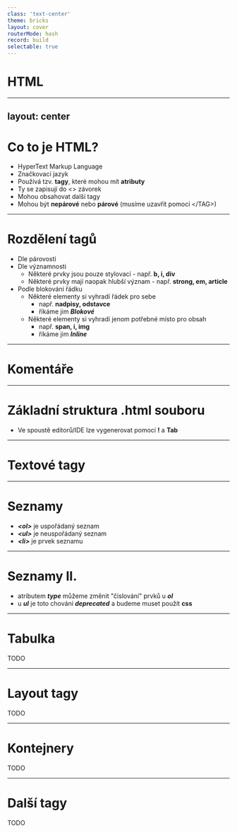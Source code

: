 ```yaml
---
class: 'text-center'
theme: bricks
layout: cover
routerMode: hash
record: build
selectable: true
---
```


# HTML

---
layout: center
---

# Co to je HTML?

- HyperText Markup Language
- Značkovací jazyk
- Používá tzv. **tagy**, které mohou mít **atributy**
- Ty se zapisují do <> závorek
- Mohou obsahovat další tagy
- Mohou být **nepárové** nebo **párové** (musíme uzavřít pomocí &lt;/TAG>)

---

# Rozdělení tagů

- Dle párovosti
- Dle významnosti
  - Některé prvky jsou pouze stylovací - např. **b, i, div**
  - Některé prvky mají naopak hlubší význam - např. **strong, em, article**
- Podle blokování řádku
  - Některé elementy si vyhradí řádek pro sebe 
    - např. **nadpisy, odstavce**
    - říkáme jim ***Blokové***
  - Některé elementy si vyhradí jenom potřebné místo pro obsah 
    - např. **span, i, img**
    - říkáme jim ***Inline***


---

# Komentáře

<jsfiddle source="2bad2furious/nhouLgz2" :langs="['html', 'result']"/>

---

# Základní struktura .html souboru

- Ve spoustě editorů/IDE lze vygenerovat pomocí **!** a **Tab**

<jsfiddle source="2bad2furious/drakLxeo" :langs="['html','result']"></jsfiddle>

---

# Textové tagy

<jsfiddle source="2bad2furious/2afvgtkm/" :langs="['html', 'result']"></jsfiddle>

---

# Seznamy

- ***&lt;ol>*** je uspořádaný seznam
- ***&lt;ul>*** je neuspořádaný seznam
- ***&lt;li>*** je prvek seznamu

<jsfiddle source="2bad2furious/zaxmoqvh" :langs="['html', 'result']"></jsfiddle>

---

# Seznamy II.

- atributem ***type*** můžeme změnit "číslování" prvků u ***ol***
- u ***ul*** je toto chování ***deprecated*** a budeme muset použít **css**

<jsfiddle source="2bad2furious/pfdvkcge" :langs="['html', 'result']"></jsfiddle>

---

# Tabulka

TODO

---

# Layout tagy

TODO

---

# Kontejnery

TODO

---

# Další tagy

TODO
